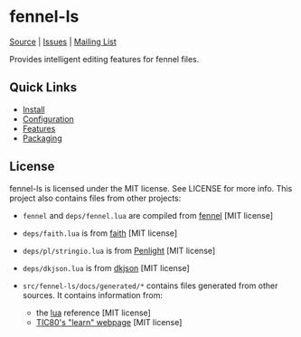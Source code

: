 # fennel-ls
[Source](https://git.sr.ht/~xerool/fennel-ls) | [Issues](https://todo.sr.ht/~xerool/fennel-ls) | [Mailing List](https://lists.sr.ht/~xerool/fennel-ls)

Provides intelligent editing features for fennel files.

## Quick Links
* [Install](docs/manual.md#installation)
* [Configuration](docs/manual.md#configuration)
* [Features](docs/feature-matrix.md)
* [Packaging](docs/packaging.md)

## License
fennel-ls is licensed under the MIT license. See LICENSE for more info.
This project also contains files from other projects:
* `fennel` and `deps/fennel.lua` are compiled from [fennel](https://git.sr.ht/~technomancy/fennel) [MIT license]
* `deps/faith.lua` is from [faith](https://git.sr.ht/~technomancy/faith) [MIT license]
* `deps/pl/stringio.lua` is from [Penlight](https://github.com/lunarmodules/Penlight) [MIT license]
* `deps/dkjson.lua` is from [dkjson](http://dkolf.de/dkjson-lua/) [MIT license]

* `src/fennel-ls/docs/generated/*` contains files generated from other sources. It contains information from:
  * the [lua](https://lua.org) reference [MIT license]
  * [TIC80's "learn" webpage](https://tic80.com/learn) [MIT license]
